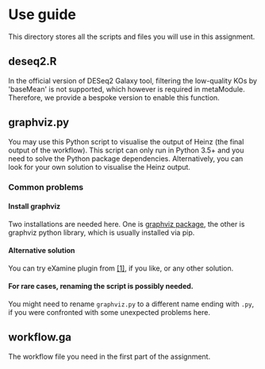 # Use guide

This directory stores all the scripts and files you will use in this assignment.

## deseq2.R

In the official version of DESeq2 Galaxy tool, filtering the low-quality KOs by 'baseMean' is not supported, which however is
required in metaModule. Therefore, we provide a bespoke version to enable this function.

## graphviz.py

You may use this Python script to visualise the output of Heinz (the final output of the workflow). This script can only run
in Python 3.5+ and you need to solve the Python package dependencies. Alternatively, you can look for your own solution to
visualise the Heinz output.

### Common problems

#### Install graphviz

Two installations are needed here. One is [graphviz package](http://www.graphviz.org/), the other is graphviz python library, which is usually installed via pip.

#### Alternative solution

You can try eXamine plugin from [[1]](https://github.com/ibivu/B4TM-Galaxy-2017/blob/master/papers/metaModules.pdf), if you like, or any other solution.

#### For rare cases, renaming the script is possibly needed.
You might need to rename `graphviz.py` to a different name ending with `.py`, if you were confronted with some unexpected problems here. 

## workflow.ga

The workflow file you need in the first part of the assignment.
